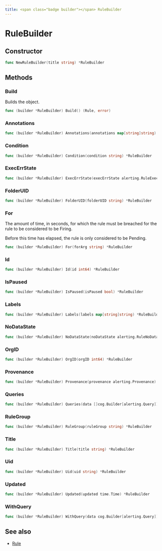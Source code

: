 ```yaml
---
title: <span class="badge builder"></span> RuleBuilder
---
```

# <span class="badge builder"></span> RuleBuilder

## Constructor

```go
func NewRuleBuilder(title string) *RuleBuilder
```
## Methods

### <span class="badge object-method"></span> Build

Builds the object.

```go
func (builder *RuleBuilder) Build() (Rule, error)
```

### <span class="badge object-method"></span> Annotations

```go
func (builder *RuleBuilder) Annotations(annotations map[string]string) *RuleBuilder
```

### <span class="badge object-method"></span> Condition

```go
func (builder *RuleBuilder) Condition(condition string) *RuleBuilder
```

### <span class="badge object-method"></span> ExecErrState

```go
func (builder *RuleBuilder) ExecErrState(execErrState alerting.RuleExecErrState) *RuleBuilder
```

### <span class="badge object-method"></span> FolderUID

```go
func (builder *RuleBuilder) FolderUID(folderUID string) *RuleBuilder
```

### <span class="badge object-method"></span> For

The amount of time, in seconds, for which the rule must be breached for the rule to be considered to be Firing.

Before this time has elapsed, the rule is only considered to be Pending.

```go
func (builder *RuleBuilder) For(forArg string) *RuleBuilder
```

### <span class="badge object-method"></span> Id

```go
func (builder *RuleBuilder) Id(id int64) *RuleBuilder
```

### <span class="badge object-method"></span> IsPaused

```go
func (builder *RuleBuilder) IsPaused(isPaused bool) *RuleBuilder
```

### <span class="badge object-method"></span> Labels

```go
func (builder *RuleBuilder) Labels(labels map[string]string) *RuleBuilder
```

### <span class="badge object-method"></span> NoDataState

```go
func (builder *RuleBuilder) NoDataState(noDataState alerting.RuleNoDataState) *RuleBuilder
```

### <span class="badge object-method"></span> OrgID

```go
func (builder *RuleBuilder) OrgID(orgID int64) *RuleBuilder
```

### <span class="badge object-method"></span> Provenance

```go
func (builder *RuleBuilder) Provenance(provenance alerting.Provenance) *RuleBuilder
```

### <span class="badge object-method"></span> Queries

```go
func (builder *RuleBuilder) Queries(data []cog.Builder[alerting.Query]) *RuleBuilder
```

### <span class="badge object-method"></span> RuleGroup

```go
func (builder *RuleBuilder) RuleGroup(ruleGroup string) *RuleBuilder
```

### <span class="badge object-method"></span> Title

```go
func (builder *RuleBuilder) Title(title string) *RuleBuilder
```

### <span class="badge object-method"></span> Uid

```go
func (builder *RuleBuilder) Uid(uid string) *RuleBuilder
```

### <span class="badge object-method"></span> Updated

```go
func (builder *RuleBuilder) Updated(updated time.Time) *RuleBuilder
```

### <span class="badge object-method"></span> WithQuery

```go
func (builder *RuleBuilder) WithQuery(data cog.Builder[alerting.Query]) *RuleBuilder
```

## See also

 * <span class="badge object-type-struct"></span> [Rule](./object-Rule.md)
